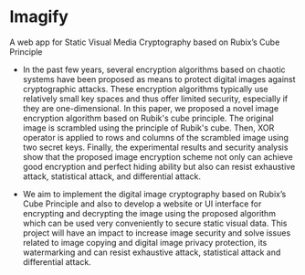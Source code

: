 # Imagify
A web app for Static Visual Media Cryptography based on Rubix’s Cube Principle

- In the past few years, several encryption algorithms based on chaotic systems have been proposed as means to protect digital images against cryptographic attacks. These encryption algorithms typically use relatively small key spaces and thus offer limited security, especially if they are one-dimensional. In this paper, we proposed a novel image encryption algorithm based on Rubik's cube principle. The original image is scrambled using the principle of Rubik's cube. Then, XOR operator is applied to rows and columns of the scrambled image using two secret keys. Finally, the experimental results and security analysis show that the proposed image encryption scheme not only can achieve good encryption and perfect hiding ability but also can resist exhaustive attack, statistical attack, and differential attack.

- We aim to implement the digital image cryptography based on Rubix’s Cube Principle and also to develop a website or UI interface for encrypting and decrypting the image using the proposed algorithm which can be used very conveniently to secure static visual data.
This project  will have an impact to increase image security and  solve issues related to image copying and digital image privacy protection, its watermarking and can resist exhaustive attack, statistical attack and differential attack.

